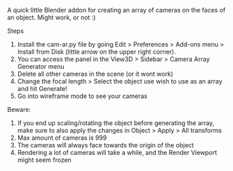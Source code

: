 A quick little Blender addon for creating an array of cameras on the faces of an object. Might work, or not :)

Steps
1. Install the cam-ar.py file by going Edit > Preferences > Add-ons menu > Install from Disk (little arrow on the upper right corner).
2. You can access the panel in the View3D > Sidebar > Camera Array Generator menu
3. Delete all other cameras in the scene (or it wont work)
4. Change the focal length > Select the object use wish to use as an array and hit Generate!
5. Go into wireframe mode to see your cameras

Beware:
1. If you end up scaling/rotating the object before generating the array, make sure to also apply the changes in Object > Apply > All transforms
2. Max amount of cameras is 999
3. The cameras will always face towards the origin of the object
4. Rendering a lot of cameras will take a while, and the Render Viewport might seem frozen 
